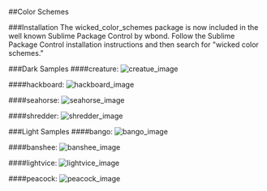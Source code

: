 ##Color Schemes

###Installation
The wicked_color_schemes package is now included in the well known Sublime Package Control by wbond. Follow the Sublime Package Control installation instructions and then search for "wicked color schemes."

###Dark Samples
####creature:
![creatue_image](https://cloud.githubusercontent.com/assets/8496087/19115579/2c1dfb88-8ad8-11e6-812c-0adf98e1291b.png)

####hackboard:
![hackboard_image](https://cloud.githubusercontent.com/assets/8496087/19115583/2ebe093c-8ad8-11e6-868b-8956d3b9107a.png)

####seahorse:
![seahorse_image](https://cloud.githubusercontent.com/assets/8496087/19115588/30cb6e0e-8ad8-11e6-9b41-c65cb375f569.png)

####shredder:
![shredder_image](https://cloud.githubusercontent.com/assets/8496087/19115593/335436a6-8ad8-11e6-83c0-ca0b7cace3f4.png)

###Light Samples
####bango:
![bango_image](https://cloud.githubusercontent.com/assets/8496087/19115597/3620f95a-8ad8-11e6-98a6-2ca423ee1370.png)

####banshee:
![banshee_image](https://cloud.githubusercontent.com/assets/8496087/19115599/38d5461a-8ad8-11e6-90a8-ecd9de88c80e.png)

####lightvice:
![lightvice_image](https://cloud.githubusercontent.com/assets/8496087/19115611/4356a728-8ad8-11e6-80d9-4f5e1c41cec5.png)

####peacock:
![peacock_image](https://cloud.githubusercontent.com/assets/8496087/19115617/478360d4-8ad8-11e6-87e5-120dd141ef57.png)
